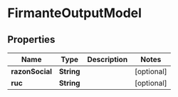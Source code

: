 # FirmanteOutputModel

## Properties
Name | Type | Description | Notes
------------ | ------------- | ------------- | -------------
**razonSocial** | **String** |  |  [optional]
**ruc** | **String** |  |  [optional]
